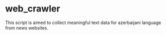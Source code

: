 # web_crawler

This script is aimed to collect meaningful text data for azerbaijani language from news websites.
